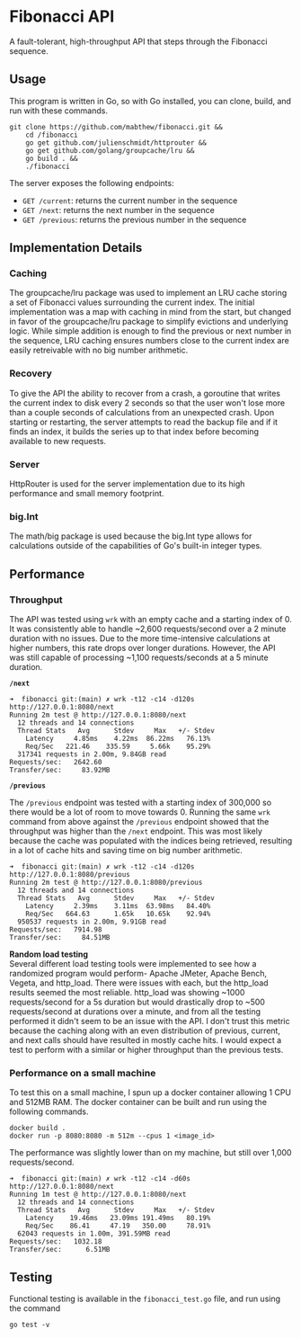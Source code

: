 # Fibonacci API
A fault-tolerant, high-throughput API that steps through the Fibonacci sequence.

## Usage
This program is written in Go, so with Go installed, you can clone, build, and run with these commands.

```
git clone https://github.com/mabthew/fibonacci.git && 
    cd /fibonacci
    go get github.com/julienschmidt/httprouter && 
    go get github.com/golang/groupcache/lru && 
    go build . && 
    ./fibonacci
```


The server exposes the following endpoints:

* `GET /current`: returns the current number in the sequence
* `GET /next`: returns the next number in the sequence
* `GET /previous`: returns the previous number in the sequence


## Implementation Details
### Caching
The groupcache/lru package was used to implement an LRU cache storing a set of Fibonacci values surrounding the current index. The initial implementation was a map with caching in mind from the start, but changed in favor of the groupcache/lru package to simplify evictions and underlying logic. While simple addition is enough to find the previous or next number in the sequence, LRU caching ensures numbers close to the current index are easily retreivable with no big number arithmetic.

### Recovery
To give the API the ability to recover from a crash, a goroutine that writes the current index to disk every 2 seconds so that the user won't lose more than a couple seconds of calculations from an unexpected crash. Upon starting or restarting, the server attempts to read the backup file and if it finds an index, it builds the series up to that index before becoming available to new requests.

### Server
 HttpRouter is used for the server implementation due to its high performance and small memory footprint. 

### big.Int
The math/big package is used because the big.Int type allows for calculations outside of the capabilities of Go's built-in integer types. 

## Performance
### Throughput
The API was tested using `wrk` with an empty cache and a starting index of 0. It was consistently able to handle ~2,600 requests/second over a 2 minute duration with no issues. Due to the more time-intensive calculations at higher numbers, this rate drops over longer durations. However, the API was still capable of processing ~1,100 requests/seconds at a 5 minute duration.

**`/next`**

```
➜  fibonacci git:(main) ✗ wrk -t12 -c14 -d120s http://127.0.0.1:8080/next
Running 2m test @ http://127.0.0.1:8080/next
  12 threads and 14 connections
  Thread Stats   Avg      Stdev     Max   +/- Stdev
    Latency     4.85ms    4.22ms  86.22ms   76.13%
    Req/Sec   221.46    335.59     5.66k    95.29%
  317341 requests in 2.00m, 9.84GB read
Requests/sec:   2642.60
Transfer/sec:     83.92MB
```

**`/previous`**

The `/previous` endpoint was tested with a starting index of 300,000 so there would be a lot of room to move towards 0. Running the same `wrk` command from above against the `/previous` endpoint showed that the throughput was higher than the `/next` endpoint. This was most likely because the cache was populated with the indices being retrieved, resulting in a lot of cache hits and saving time on big number arithmetic.

```
➜  fibonacci git:(main) ✗ wrk -t12 -c14 -d120s http://127.0.0.1:8080/previous
Running 2m test @ http://127.0.0.1:8080/previous
  12 threads and 14 connections
  Thread Stats   Avg      Stdev     Max   +/- Stdev
    Latency     2.39ms    3.11ms  63.98ms   84.40%
    Req/Sec   664.63      1.65k   10.65k    92.94%
  950537 requests in 2.00m, 9.91GB read
Requests/sec:   7914.98
Transfer/sec:     84.51MB
```

**Random load testing**<br/>
Several different load testing tools were implemented to see how a randomized program would perform- Apache JMeter, Apache Bench, Vegeta, and http_load. There were issues with each, but the http_load results seemed the most reliable. http_load was showing ~1000 requests/second for a 5s duration but would drastically drop to ~500 requests/second at durations over a minute, and from all the testing performed it didn't seem to be an issue with the API. I don't trust this metric because the caching along with an even distribution of previous, current, and next calls should have resulted in mostly cache hits. I would expect a test to perform with a similar or higher throughput than the previous tests.

### Performance on a small machine
To test this on a small machine, I spun up a docker container allowing 1 CPU and 512MB RAM. The docker container can be built and run using the following commands.

```
docker build .  
docker run -p 8080:8080 -m 512m --cpus 1 <image_id>
```

The performance was slightly lower than on my machine, but still over 1,000 requests/second.
```
➜  fibonacci git:(main) ✗ wrk -t12 -c14 -d60s http://127.0.0.1:8080/next
Running 1m test @ http://127.0.0.1:8080/next
  12 threads and 14 connections
  Thread Stats   Avg      Stdev     Max   +/- Stdev
    Latency    19.46ms   23.09ms 191.49ms   80.19%
    Req/Sec    86.41     47.19   350.00     78.91%
  62043 requests in 1.00m, 391.59MB read
Requests/sec:   1032.18
Transfer/sec:      6.51MB
```

## Testing 
Functional testing is available in the `fibonacci_test.go` file, and run using the command
```
go test -v
```
